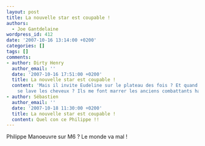 ```yaml
---
layout: post
title: La nouvelle star est coupable !
authors:
  - Joe Gantdelaine
wordpress_id: 412
date: '2007-10-16 13:14:00 +0200'
categories: []
tags: []
comments:
- author: Dirty Henry
  author_email: ''
  date: '2007-10-16 17:51:00 +0200'
  title: La nouvelle star est coupable !
  content: 'Mais il invite Eudeline sur le plateau des fois ? Et quand il vient, il
    se lave les cheveux ? Ils me font marrer les anciens combattants has-been : [http://www.technikart.com/2006/04/01/6489-patrick-eudeline-linterview-cetait-mieux-avant->http://www.technikart.com/2006/04/01/6489-patrick-eudeline-linterview-cetait-mieux-avant]'
- author: Sébastien
  author_email: ''
  date: '2007-10-18 11:30:00 +0200'
  title: La nouvelle star est coupable !
  content: Quel con ce Philippe !!
---
```

Philippe Manoeuvre sur M6 ? Le monde va mal !
